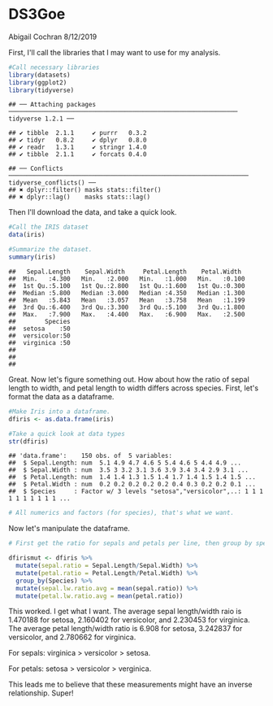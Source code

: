 DS3Goe
================
Abigail Cochran
8/12/2019

First, I'll call the libraries that I may want to use for my analysis.

``` r
#Call necessary libraries
library(datasets)
library(ggplot2)
library(tidyverse)
```

    ## ── Attaching packages ─────────────────────────────────────────────────────────────── tidyverse 1.2.1 ──

    ## ✔ tibble  2.1.1     ✔ purrr   0.3.2
    ## ✔ tidyr   0.8.2     ✔ dplyr   0.8.0
    ## ✔ readr   1.3.1     ✔ stringr 1.4.0
    ## ✔ tibble  2.1.1     ✔ forcats 0.4.0

    ## ── Conflicts ────────────────────────────────────────────────────────────────── tidyverse_conflicts() ──
    ## ✖ dplyr::filter() masks stats::filter()
    ## ✖ dplyr::lag()    masks stats::lag()

Then I'll download the data, and take a quick look.

``` r
#Call the IRIS dataset
data(iris)

#Summarize the dataset.
summary(iris)
```

    ##   Sepal.Length    Sepal.Width     Petal.Length    Petal.Width   
    ##  Min.   :4.300   Min.   :2.000   Min.   :1.000   Min.   :0.100  
    ##  1st Qu.:5.100   1st Qu.:2.800   1st Qu.:1.600   1st Qu.:0.300  
    ##  Median :5.800   Median :3.000   Median :4.350   Median :1.300  
    ##  Mean   :5.843   Mean   :3.057   Mean   :3.758   Mean   :1.199  
    ##  3rd Qu.:6.400   3rd Qu.:3.300   3rd Qu.:5.100   3rd Qu.:1.800  
    ##  Max.   :7.900   Max.   :4.400   Max.   :6.900   Max.   :2.500  
    ##        Species  
    ##  setosa    :50  
    ##  versicolor:50  
    ##  virginica :50  
    ##                 
    ##                 
    ## 

Great. Now let's figure something out. How about how the ratio of sepal length to width, and petal length to width differs across species. First, let's format the data as a dataframe.

``` r
#Make Iris into a dataframe.
dfiris <- as.data.frame(iris)

#Take a quick look at data types
str(dfiris)
```

    ## 'data.frame':    150 obs. of  5 variables:
    ##  $ Sepal.Length: num  5.1 4.9 4.7 4.6 5 5.4 4.6 5 4.4 4.9 ...
    ##  $ Sepal.Width : num  3.5 3 3.2 3.1 3.6 3.9 3.4 3.4 2.9 3.1 ...
    ##  $ Petal.Length: num  1.4 1.4 1.3 1.5 1.4 1.7 1.4 1.5 1.4 1.5 ...
    ##  $ Petal.Width : num  0.2 0.2 0.2 0.2 0.2 0.4 0.3 0.2 0.2 0.1 ...
    ##  $ Species     : Factor w/ 3 levels "setosa","versicolor",..: 1 1 1 1 1 1 1 1 1 1 ...

``` r
# All numerics and factors (for species), that's what we want.
```

Now let's manipulate the dataframe.

``` r
# First get the ratio for sepals and petals per line, then group by species, then get the average ratios for each species.

dfirismut <- dfiris %>%
  mutate(sepal.ratio = Sepal.Length/Sepal.Width) %>%
  mutate(petal.ratio = Petal.Length/Petal.Width) %>%
  group_by(Species) %>%
  mutate(sepal.lw.ratio.avg = mean(sepal.ratio)) %>%
  mutate(petal.lw.ratio.avg = mean(petal.ratio))
```

This worked. I get what I want. The average sepal length/width raio is 1.470188 for setosa, 2.160402 for versicolor, and 2.230453 for virginica. The average petal length/width ratio is 6.908 for setosa, 3.242837 for versicolor, and 2.780662 for virginica.

For sepals: virginica &gt; versicolor &gt; setosa.

For petals: setosa &gt; versicolor &gt; verginica.

This leads me to believe that these measurements might have an inverse relationship. Super!
